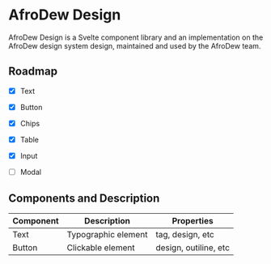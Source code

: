 # AfroDew Design

AfroDew Design is a Svelte component library and an implementation on the AfroDew design system design, maintained and used by the AfroDew team.    

## Roadmap 

- [x]  Text 
- [x]  Button
- [x]  Chips 
- [x]  Table
- [x]  Input
- [ ]  Modal  


## Components and Description

| Component | Description | Properties |
| --- | ----------- | ----------- |
| Text | Typographic element | tag, design, etc
| Button | Clickable element | design, outiline, etc


